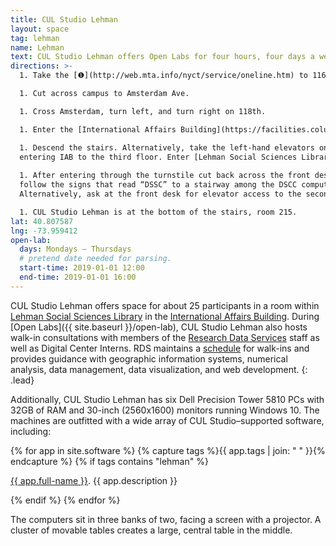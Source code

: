```yaml
---
title: CUL Studio Lehman
layout: space
tag: lehman
name: Lehman
text: CUL Studio Lehman offers Open Labs for four hours, four days a week as well as other programming.
directions: >-
  1. Take the [❶](http://web.mta.info/nyct/service/oneline.htm) to 116th St.  Columbia University.

  1. Cut across campus to Amsterdam Ave.

  1. Cross Amsterdam, turn left, and turn right on 118th.

  1. Enter the [International Affairs Building](https://facilities.columbia.edu/building-information/721) at 420 118th. 

  1. Descend the stairs. Alternatively, take the left-hand elevators on
  entering IAB to the third floor. Enter [Lehman Social Sciences Library](https://library.columbia.edu/locations/lehman.html) on the third floor.  
  
  1. After entering through the turnstile cut back across the front desk and
  follow the signs that read “DSSC” to a stairway among the DSCC computers.
  Alternatively, ask at the front desk for elevator access to the second floor.

  1. CUL Studio Lehman is at the bottom of the stairs, room 215.
lat: 40.807587
lng: -73.959412
open-lab:
  days: Mondays – Thursdays
  # pretend date needed for parsing.
  start-time: 2019-01-01 12:00
  end-time: 2019-01-01 16:00
---
```


CUL Studio Lehman offers space for about 25 participants in a room within
[Lehman Social Sciences
Library](https://library.columbia.edu/locations/lehman.html) in the
[International Affairs
Building](https://facilities.columbia.edu/building-information/721). During
[Open Labs]({{ site.baseurl }}/open-lab), CUL Studio Lehman also hosts walk-in consultations with members of
the [Research Data
Services](https://library.columbia.edu/services/research-data-services.html)
staff as well as Digital Center Interns. RDS maintains a
[schedule](https://library.columbia.edu/services/research-data-services/schedule.html)
for walk-ins and provides guidance with geographic information systems, numerical analysis, data management, data visualization, and web development.
{: .lead}


Additionally, CUL Studio Lehman has six Dell Precision Tower 5810 PCs with 32GB
of RAM and 30-inch (2560x1600) monitors running Windows 10. The machines are
outfitted with a wide array of CUL Studio–supported software, including:

<div class="list-group mb-3">
{% for app in site.software %}
{% capture tags %}{{ app.tags | join: " " }}{% endcapture %}
{% if tags contains "lehman" %}
<div class="list-group-item">
<p class="m-0"><a href="{{ app.url }}" target="_blank">{{ app.full-name }}</a>. {{ app.description }}</p>
</div>
{% endif %}
{% endfor %}
</div>

The computers sit in three banks of two, facing a screen with a projector. A
cluster of movable tables creates a large, central table in the middle.
